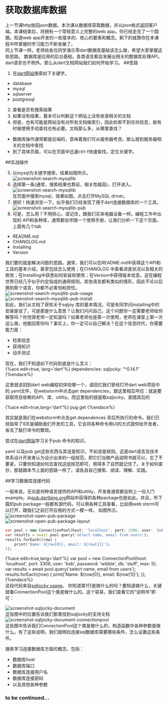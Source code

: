 # 获取数据库数据

上一节课http放回json数据。本次课从数据库获取数据，并以json格式返回客户端。本课结束后，将拥有一个常规意义上完整的web app。你已经走完了一个圆圈。知道web app开发的一些基本的、核心的要素和概念。剩下的就靠你在本课程中所掌握的学习能力不断发展了。  
同上节课一样。老师给各位同学演示零dart数据库基础该怎么做，希望大家掌握这些思路。
数据库是应用的后台基础。各类语言都会发展出相关的数据库处理API。dart语言也不例外。那么从dart文档网站我们如何开始学习。
##思路
1. 在[dart网站](www.dartlang.org)搜索如下关键字。
 - database
 - mysql
 - sqlserver
 - postgresql  

2. 查看是否有搜索结果
3. 如果没有结果，基本可以判断这个网站上没有收录相关的文档
4. 但是，也有可能是网站没有对所有文档做索引，因此检索不到任何信息，故有时候使用手动查找也有必要。文档那么多，从哪里查找？  
 - 数据库操作通常都是后端的，意味着我们可从服务器考虑。那么就到服务器相关的文档中查找
 - 到了具体页面，可以在页面中迅速ctrl-f快速查找，定位关键字。  
 
##实战操作  

5. 以mysql为关键字搜索，结果如图所示。  
 ![screenshot-search-mysqllib](http://img1.ph.126.net/bAUhLIXC6EhyQpGIPg-Bqw==/6631339345072279084.png)  
6. 选择第一条(通常，搜索结果也靠前，相关性越高)，打开进入。
![screenshot-search-mysqllib](http://img2.ph.126.net/ODJLtzHaHYL3Ly4AM6fsNA==/6631278871932749408.png)  
在页面中搜索mysql，效果如图。点击打开MySQL driver。
7. 很好！快速浏览一下，似乎我们已经发现了用于dart连接数据库的一个工具。  
  ![screenshot-search-mysqllib-pub](http://img1.ph.126.net/wwiymwX_z7WpZYBV79h9PQ==/6631267876816476619.png)  
8. 可是，怎么用？不用担心，请记住，跟我们买来电器设备一样。编程工作中出现的
API和各种库，通常都会伴随一个使用手册，让我们分析一下这个页面。上面有几个tab  
 - README.md
 - CHANGLOG.md
 - Installing
 - Version  

我们要的就是解决问题的思路。通常，我们可以在README.md中获得这个API和工具的基本介绍，甚至包括怎么使用；在CHANGLOG 中查看进度状况以及相关的修改；在Installing中获悉如何安装和使用；在Version中获得版本信息。这在编程世界已经几乎似乎约定俗成的通用规则。其他语言都有类似的情形，因此不论以后换到那个语言，你都不必害怕和担忧。  
   ![screenshot-search-mysqllib-pub-usage](http://img0.ph.126.net/yr2-i4Vs9a2ai4Pce9Tb6w==/6631416310886224920.png)  
   ![screenshot-search-mysqllib-pub-install](http://img1.ph.126.net/wwiymwX_z7WpZYBV79h9PQ==/6631267876816476619.png)  
到此，我们从文档了获知关于sqljoy 库的基本情况。可是有同学问installing中的安装是说了，可是那是什么意思？让我们问问自己，这个问题你一定需要老师给你解答吗？你觉得老师一定知道吗？如果老师也是第一次使用，老师在课堂上第一次这么做，他能回答你吗？事实上，你一定可以自己解决？在这个信息时代，你需要能力是：  
  - 检索信息
  - 获得知识
  - 动手测试  


现在，我们不知道如下代码到底是什么含义：  
  {%ace edit=true, lang='dart'%}
    dependencies:
    sqljocky: "^0.14.1"
  {%endace%}
 
这里就该回到dart web编程初体验哪一个，请回忆我们曾经打开dart web项目中的.yaml文件，在webstorm中点击get dependencies，跟这里相互呼应：就是要获取项目依赖的API、库、utility。而这里指的就是取sqljocky。紧随其后的  

{%ace edit=true,lang='dart'%}
pug get 
{%endace%}

其实就是我们在webstorm中点击get dependences 背后所执行的命令。我们已经指导了IDE是辅助我们开发的工具，它会将各种命令用UI的方式提供给开发者，省去了敲打命令的繁琐。

<!--sec data-title="练习" data-id="section0" data-show=true ces-->

尝试在[dart网站](www.dartlang.org)学习关于pub 命令的知识。

<!--endsec-->

<!--sec data-title="tips" data-id="section1" data-show=true ces-->
yaml 以及pub get这些东西与其说是知识，不如说是规则。这是dart语言及技术体系设计开发者认为设计出来的一组规范，把它们当做产品说明书就可以，忘了不要紧，只要你知道如何去查找这组规范即可，用得多了自然就记住了。关于如何查抄，那就跟本节上面的思路一样了。请各自自己搜索、阅读、理解、实践。
<!--endsec-->


##学习数据库连接代码

一般来说，无论是何种语言提供的API和utility，开发者通常都会附上一份入门example。从[pub.dartlang.org](http://pub.dartlang.org)网站中获得的各种package也是如此。并且，所下载的pub package一般都有源代码，可以用各种工具查看，比如用web storm可以打开，跟我们之前打开应用的方式一模一样。 如图所示。  
![screenshot-open-pub-package](http://img0.ph.126.net/8aUG0_tY7YoL-cCgW1Sc6w==/6631272274863080304.png)  
![screenshot-open-pub-package-layout](http://img2.ph.126.net/HgUjh-7U6PH5CU1MKk27Eg==/6631328349956094413.png)  
```dart
var pool = new ConnectionPool(host: 'localhost', port: 3306, user: 'bob', password: 'wibble', db: 'stuff', max: 5);
var results = await pool.query('select name, email from users');
results.forEach((row) {
	print('Name: ${row[0]}, email: ${row[1]}');
});
```
{%ace edit=true,lang='dart'%}
var pool = new ConnectionPool(host: 'localhost', port: 3306, user: 'bob', password: 'wibble', db: 'stuff', max: 5);
var results = await pool.query('select name, email from users');
results.forEach((row) {
	print('Name: ${row[0]}, email: ${row[1]}');
});
{%endace%}  
这段代码来自[sqljocky usage](https://pub.dartlang.org/packages/sqljocky)。 
你知道第1行是做什么的吗？要知道做什么，关键就看ConnectionPool这个类是做什么的。这个容易，我们查看它的“说明书”即可： 

![screenshot-sqljocky-document](http://img2.ph.126.net/kvetzNvOKU3G2kkqVp-0QQ==/6631212901235179577.png)  
这张图中的位置告诉我们那里找到sqljocky的支持文档
![screenshot-sqljocky-document-connectionpool](http://img0.ph.126.net/Z7yRtwmI6rlghZ4ZHq8Ebg==/6631411912839807156.png)  
这张图中告诉我们ConnectionPool这个类是做什么的，构造函数中各种参数是做什么。有了这些说明，我们就明白连接sql数据库需要哪些条件，怎么设置这些条件。 

<!--sec data-title="练习" data-id="section2" data-show=true ces-->

搜索学习连接数据库方面的概念。包括：
 - 数据库host
 - 数据库端口
 - 数据库连接用户名
 - 数据库连接密码
 - 以及其他各种参数

<!--endsec-->





### to be continued...
